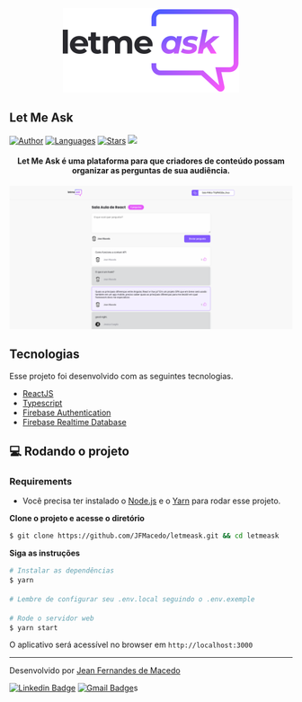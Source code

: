 <div align="center">
  <img src=".github/logo.svg" alt="Let Me Ask logo">
</div>

## Let Me Ask

[![Author](https://img.shields.io/badge/author-jfmacedo-835AFD?style=plastic)](https://github.com/JFMacedo)
[![Languages](https://img.shields.io/github/languages/count/JFMacedo/letmeask?color=%23835AFD&style=plastic)](#)
[![Stars](https://img.shields.io/github/stars/JFMacedo/letmeask?color=835AFD&style=plastic)](https://github.com/JFmacedo/letmeask/stargazers)
[![](https://img.shields.io/badge/-deploy-%23835AFD?style=plastic)](https://letmeask-c5fd1.web.app)

<h4 align="center">
  Let Me Ask é uma plataforma para que criadores de conteúdo possam organizar as perguntas de sua audiência.
</h4>

![Let Me Ask preview](.github/preview.png)

## Tecnologias

Esse projeto foi desenvolvido com as seguintes tecnologias.


- [ReactJS](https://reactjs.org/)
- [Typescript](https://www.typescriptlang.org/)
- [Firebase Authentication](https://firebase.google.com/products/auth)
- [Firebase Realtime Database](https://firebase.google.com/products/realtime-database)

## 💻 Rodando o projeto

### Requirements

- Você precisa ter instalado o [Node.js](https://nodejs.org/en/download/) e o [Yarn](https://yarnpkg.com/) para rodar esse projeto.

**Clone o projeto e acesse o diretório**

```bash
$ git clone https://github.com/JFMacedo/letmeask.git && cd letmeask
```

**Siga as instruções**

```bash
# Instalar as dependências
$ yarn

# Lembre de configurar seu .env.local seguindo o .env.exemple

# Rode o servidor web
$ yarn start
```

O aplicativo será acessível no browser em `http://localhost:3000`

---

Desenvolvido por [Jean Fernandes de Macedo](https://github.com/JFMacedo)

[![Linkedin Badge](https://img.shields.io/badge/-Jean%20Fernandes%20de%20Macedo-0077B5?style=plastic&logo=Linkedin&link=https://www.linkedin.com/in/jean-fernandes-de-macedo-b843a3194/)](https://www.linkedin.com/in/jean-fernandes-de-macedo-b843a3194/) 
[![Gmail Badge](https://img.shields.io/badge/-jfmacedo91@gmail.com-c14438?style=plastic&logo=Gmail&logoColor=white&link=mailto:jfmacedo91@gmail.com)](mailto:jfmacedo91@gmail.com)s